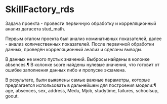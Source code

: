 # SkillFactory_rds
Задача проекта - провести первичную обработку и корреляционный анализ датасета stud_math. 

Первым этапом проекта был анализ номинативных показателей, далее - анализ количественных показателей. 
После первичной обработки данных, проведён корреляционный анализ и сделаны выводы. 

В данных не много пустых значений. Выбросы найдены в колонке absences.¶
В колонке score найдены нулевые значения, что готовит от ошибке заполнения данных либо и пропуске экзамена.

В результате, были выявлены самые важные параметры, которые предлагается использовать в дальнейшем для построения модели:¶
age, absences, sex, address, Medu, Mjob, studytime, failures, schoolsup, goout.


